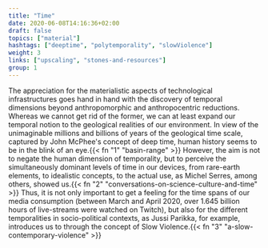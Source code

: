 ```yaml
---
title: "Time"
date: 2020-06-08T14:16:36+02:00
draft: false
topics: ["material"]
hashtags: ["deeptime", "polytemporality", "slowViolence"]
weight: 3
links: ["upscaling", "stones-and-resources"]
group: 1
---
```


The appreciation for the materialistic aspects of technological infrastructures goes hand in hand with the discovery of temporal dimensions beyond anthropomorphic and anthropocentric reductions. Whereas we cannot get rid of the former, we can at least expand our temporal notion to the geological realities of our environment. In view of the unimaginable millions and billions of years of the geological time scale, captured by John McPhee's concept of deep time, human history seems to be in the blink of an eye.{{< fn "1" "basin-range" >}} However, the aim is not to negate the human dimension of temporality, but to perceive the simultaneously dominant levels of time in our devices, from rare-earth elements, to idealistic concepts, to the actual use, as Michel Serres, among others, showed us.{{< fn "2" "conversations-on-science-culture-and-time" >}} Thus, it is not only important to get a feeling for the time spans of our media consumption (between March and April 2020, over 1.645 billion hours of live-streams were watched on Twitch), but also for the different temporalities in socio-political contexts, as Jussi Parikka, for example, introduces us to through the concept of Slow Violence.{{< fn "3" "a-slow-contemporary-violence" >}}